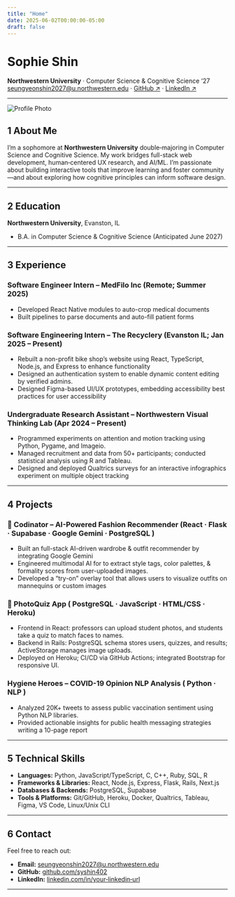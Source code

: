 ```yaml
---
title: "Home"
date: 2025-06-02T00:00:00-05:00
draft: false
---
```


<!--===============================
   H O M E   P A G E   C O N T E N T
  ===============================-->

<!--   1. A very small profile image (use HTML to set width) -->

# Sophie Shin

**Northwestern University** &middot; Computer Science & Cognitive Science ‘27  
seungyeonshin2027@u.northwestern.edu &middot; [GitHub ↗](https://github.com/syshin402) &middot; [LinkedIn ↗](https://linkedin.com/in/seungyeon-shin-7aa302211/)  

---
![Profile Photo](/images/website_image.jpg?height=50px)



## 1  About Me

I’m a sophomore at **Northwestern University** double‐majoring in Computer Science and Cognitive Science. My work bridges full-stack web development, human‐centered UX research, and AI/ML. I’m passionate about building interactive tools that improve learning and foster community—and about exploring how cognitive principles can inform software design.

---

## 2  Education

**Northwestern University**, Evanston, IL  
- B.A. in Computer Science & Cognitive Science (Anticipated June 2027)  


---

## 3  Experience

### Software Engineer Intern – MedFilo Inc            (Remote; Summer 2025)  
- Developed React Native modules to auto-crop medical documents
- Built pipelines to parse documents and auto-fill patient forms

### Software Engineering Intern – The Recyclery (Evanston IL; Jan 2025 – Present)  
- Rebuilt a non-profit bike shop’s website using React, TypeScript, Node.js, and Express to enhance functionality 
- Designed an authentication system to enable dynamic content editing by verified admins.   
- Designed Figma-based UI/UX prototypes, embedding accessibility best practices for user accessibility 

### Undergraduate Research Assistant – Northwestern Visual Thinking Lab     (Apr 2024 – Present)  
- Programmed experiments on attention and motion tracking using Python, Pygame, and Imageio.   
- Managed recruitment and data from 50+ participants; conducted statistical analysis using R and Tableau. 
- Designed and deployed Qualtrics surveys for an interactive infographics experiment on multiple object tracking


---

## 4  Projects

### 👚 Codinator – AI-Powered Fashion Recommender  (React · Flask · Supabase · Google Gemini · PostgreSQL )  
- Built an full-stack AI-driven wardrobe & outfit recommender by integrating Google Gemini 
- Engineered multimodal AI for to extract style tags, color palettes, & formality scores from user-uploaded images. 
- Developed a “try-on” overlay tool that allows users to visualize outfits on mannequins or custom images 

### 📸 PhotoQuiz App ( PostgreSQL · JavaScript · HTML/CSS · Heroku)  
- Frontend in React: professors can upload student photos, and students take a quiz to match faces to names.  
- Backend in Rails: PostgreSQL schema stores users, quizzes, and results; ActiveStorage manages image uploads.  
- Deployed on Heroku; CI/CD via GitHub Actions; integrated Bootstrap for responsive UI.  

### Hygiene Heroes – COVID-19 Opinion NLP Analysis ( Python · NLP )  
- Analyzed 20K+ tweets to assess public vaccination sentiment using Python NLP libraries.   
- Provided actionable insights for public health messaging strategies writing a 10-page report 



---

## 5  Technical Skills

- **Languages:** Python, JavaScript/TypeScript, C, C++, Ruby, SQL, R  
- **Frameworks & Libraries:** React, Node.js, Express, Flask, Rails, Next.js 
- **Databases & Backends:** PostgreSQL, Supabase
- **Tools & Platforms:** Git/GitHub, Heroku, Docker, Qualtrics, Tableau, Figma, VS Code, Linux/Unix CLI  

---

## 6  Contact

Feel free to reach out:  
- **Email:** seungyeonshin2027@u.northwestern.edu  
- **GitHub:** [github.com/syshin402](https://github.com/syshin402)  
- **LinkedIn:** [linkedin.com/in/your‐linkedin‐url](https://linkedin.com/in/seungyeon-shin-7aa302211/)  

---
